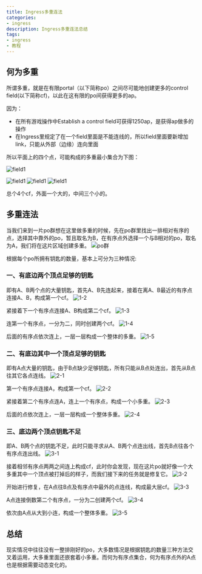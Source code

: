 ```yaml
---
title: Ingress多重连法
categories:
- ingress
description: Ingress多重连法总结
tags:
- ingress
- 教程
---
```


## 何为多重

所谓多重，就是在有限portal（以下简称po）之间尽可能地创建更多的control field(以下简称cf)，以此在这有限的po间获得更多的ap。

因为：

* 在所有游戏操作中Establish a control field可获得1250ap，是获得ap做多的操作
* 在Ingress里规定了在一个field里面是不能连线的，所以field里面要新增加link，只能从外部（边缘）连向里面

所以平面上的四个点，可能构成的多重最小集合为下图：

![field1](/images/ingress-field/field1.png)

![field1](/images/ingress-field/field2.png)
![field1](/images/ingress-field/field3.png)
![field1](/images/ingress-field/field4.png)

总个4个cf，外面一个大的，中间三个小的。

## 多重连法

当我们来到一片po群想在这里做多重的时候，先在po群里找出一排相对有序的点，选择其中靠外的po，暂且取名为B，在有序点外选择一个与B相对的po，取名为A，我们将在这片区域创建多重。
![po群](/images/ingress-field/1-1.png)

根据每个po所拥有钥匙的数量，基本上可分为三种情况:

### 一、有底边两个顶点足够的钥匙

即有A、B两个点的大量钥匙，首先A、B先连起来，接着在离A、B最近的有序点连接A、B，构成第一个cf。
![1-2](/images/ingress-field/1-2.png)

紧接着下一个有序点连接A、B构成第二个cf。
![1-3](/images/ingress-field/1-3.png)

连第一个有序点，一分为二，同时创建两个cf。
![1-4](/images/ingress-field/1-4.png)

后面的有序点依次连上，一层一层构成一个整体的多重。
![1-5](/images/ingress-field/1-5.png)

### 二、有底边其中一个顶点足够的钥匙

即有A点大量的钥匙，由于B点缺少足够钥匙，所有只能从B点处连出，首先从B点往其它各点连线。
![2-1](/images/ingress-field/2-1.png)

第一个有序点连接A，构成第一个cf。
![2-2](/images/ingress-field/2-2.png)

紧接着第二个有序点连A，连上一个有序点，构成一个小多重。
![2-3](/images/ingress-field/2-3.png)

后面的点依次连上，一层一层构成一个整体多重。
![2-4](/images/ingress-field/2-4.png)

### 三、底边两个顶点钥匙不足

即A、B两个点的钥匙不足，此时只能寻求从A、B两个点连出线，首先B点往各个有序点连出线。
![3-1](/images/ingress-field/3-1.png)

接着相邻有序点两两之间连上构成cf，此时你会发现，现在这片po就好像一个大多重其中一个顶点被打掉后的样子，而我们接下来的任务就是修复它。
![3-2](/images/ingress-field/3-2.png)

开始进行修复，在A点往B点及有序点中最外的点连线，构成最大层cf。
![3-3](/images/ingress-field/3-3.png)

A点连接倒数第二个有序点，一分为二创建两个cf。
![3-4](/images/ingress-field/3-4.png)

依次由A点从大到小连，构成一个整体多重。
![3-5](/images/ingress-field/3-5.png)

## 总结

现实情况中往往没有一整排刚好的po，大多数情况是根据钥匙的数量三种方法交叉着运用，大多重里面还嵌套着小多重。而何为有序点集合，何为有序点外的A点也是根据需要动态变化的。
